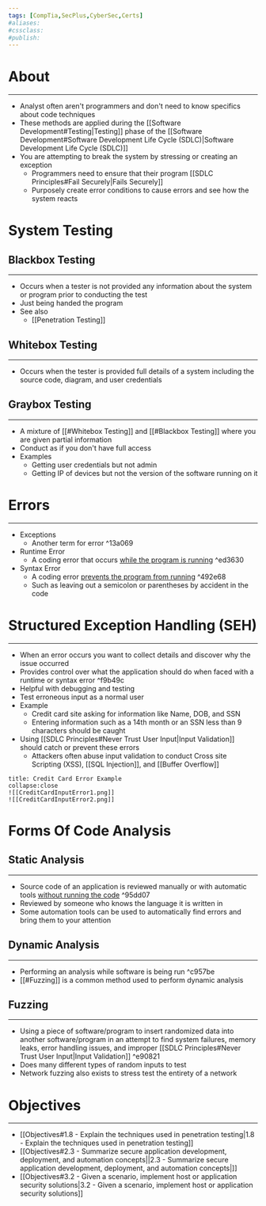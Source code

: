 ```yaml
---
tags: [CompTia,SecPlus,CyberSec,Certs]
#aliases:
#cssclass:
#publish:
---
```


# About
---
- Analyst often aren't programmers and don't need to know specifics about code techniques
- These methods are applied during the [[Software Development#Testing|Testing]] phase of the [[Software Development#Software Development Life Cycle (SDLC)|Software Development Life Cycle (SDLC)]]
- You are attempting to break the system by stressing or creating an exception
	- Programmers need to ensure that their program [[SDLC Principles#Fail Securely|Fails Securely]]
	- Purposely create error conditions to cause errors and see how the system reacts

# System Testing

## Blackbox Testing
---
- Occurs when a tester is not provided any information about the system or program prior to conducting the test
- Just being handed the program
- See also
	- [[Penetration Testing]]

## Whitebox Testing
---
- Occurs when the tester is provided full details of a system including the source code, diagram, and user credentials

## Graybox Testing
---
- A mixture of [[#Whitebox Testing]] and [[#Blackbox Testing]] where you are given partial information
- Conduct as if you don't have full access
- Examples
	- Getting user credentials but not admin
	- Getting IP of devices but not the version of the software running on it

# Errors
---
- Exceptions
	- Another term for error ^13a069
- Runtime Error
	- A coding error that occurs <u>while the program is running</u> ^ed3630
- Syntax Error
	- A coding error <u>prevents the program from running</u> ^492e68
	- Such as leaving out a semicolon or parentheses by accident in the code

# Structured Exception Handling (SEH)
---
- When an error occurs you want to collect details and discover why the issue occurred
- Provides control over what the application should do when faced with a runtime or syntax error ^f9b49c
- Helpful with debugging and testing
- Test erroneous input as a normal user
- Example
	- Credit card site asking for information like Name, DOB, and SSN
	- Entering information such as a 14th month or an SSN less than 9 characters should be caught
- Using [[SDLC Principles#Never Trust User Input|Input Validation]] should catch or prevent these errors
	- Attackers often abuse input validation to conduct Cross site Scripting (XSS), [[SQL Injection]], and [[Buffer Overflow]]

```ad-example
title: Credit Card Error Example
collapse:close
![[CreditCardInputError1.png]]
![[CreditCardInputError2.png]]
```

# Forms Of Code Analysis

## Static Analysis
---
- Source code of an application is reviewed manually or with automatic tools <u>without running the code</u> ^95dd07
- Reviewed by someone who knows the language it is written in
- Some automation tools can be used to automatically find errors and bring them to your attention

## Dynamic Analysis
---
- Performing an analysis while software is being run ^c957be
- [[#Fuzzing]] is a common method used to perform dynamic analysis

## Fuzzing
---
- Using a piece of software/program to insert randomized data into another software/program in an attempt to find system failures, memory leaks, error handling issues, and improper [[SDLC Principles#Never Trust User Input|Input Validation]] ^e90821
- Does many different types of random inputs to test
- Network fuzzing also exists to stress test the entirety of a network

# Objectives
---
- [[Objectives#1.8 - Explain the techniques used in penetration testing|1.8 - Explain the techniques used in penetration testing]]
- [[Objectives#2.3 - Summarize secure application development, deployment, and automation concepts||2.3 - Summarize secure application development, deployment, and automation concepts|]]
- [[Objectives#3.2 - Given a scenario, implement host or application security solutions|3.2 - Given a scenario, implement host or application security solutions]]